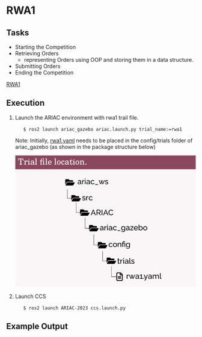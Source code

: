 # RWA1

## Tasks 
- Starting the Competition
- Retrieving Orders
    - representing Orders using OOP and storing them in a data structure.
- Submitting Orders
- Ending the Competition

[RWA1](RWA1/RWA1_ENPM663_SPRING2023.pdf)

## Execution

1. Launch the ARIAC environment with rwa1 trail file.

    ```
       $ ros2 launch ariac_gazebo ariac.launch.py trial_name:=rwa1
    ```

    Note: Initially, [rwa1.yaml](RWA1/rwa1.yaml) needs to be placed in the config/trials folder of ariac_gazebo (as shown in the package structure below)

    ![Fig. 1 - Trial File Location](RWA1/Fig1.png)


3. Launch CCS

    ```
       $ ros2 launch ARIAC-2023 ccs.launch.py
    ```

## Example Output
